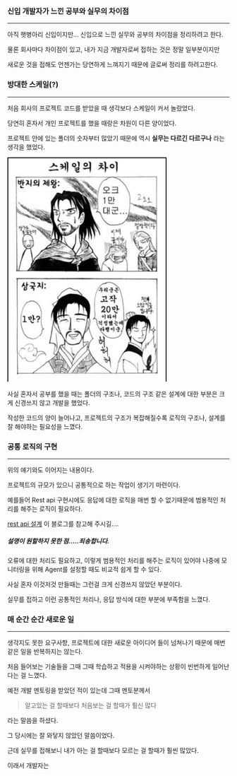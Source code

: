 ### 신입 개발자가 느낀 공부와 실무의 차이점

---

아직 햇병아리 신입이지만... 신입으로 느낀 실무와 공부의 차이점을 정리하려고 한다.

물론 회사마다 차이점이 있고, 내가 지금 개발자로써 접하는 것은 정말 일부분이지만

새로운 것을 접해도 언젠가는 당연하게 느껴지기 때문에 글로써 정리를 하려고한다.

### 방대한 스케일(?)

---

처음 회사의 프로젝트 코드를 받았을 때 생각보다 스케일이 커서 놀랐었다.

당연히 혼자서 개인 프로젝트를 했을 때랑은 차원이 다른 양이었다.

프로젝트 안에 있는 폴더의 숫자부터 많았기 때문에 역시 **실무는 다르긴 다르구나** 라는 생각을 했었다.

![클라스 차이](images/class.png)

사실 혼자서 공부를 했을 때는 폴더의 구조나, 코드의 구조 같은 설계에 대한 부분은 크게 신경쓰지 않고 개발을 했었다.

작성한 코드의 양이 늘어나고, 프로젝트의 구조가 복잡해질수록 로직의 구조나, 설계를 잘 해야하는 필요성을 느꼈다.

### 공통 로직의 구현

---

위의 얘기와도 이어지는 내용이다.

프로젝트의 규모가 있으니 공통적으로 하는 작업이 생기기 마련이다.

예를들어 Rest api 구현시에도 응답에 대한 로직을 매번 할 수 없기때문에 범용적인 처리를 해주는 로직이 필요하다.

[rest api 설계](https://imasoftwareengineer.tistory.com/35) 이 블로그를 참고해 주시길....

##### 설명이 원할하지 못한 점.....죄송합니다.

오류에 대한 처리도 필요하고, 이렇게 범용적인 처리를 해주는 로직이 있어야 나중에 모니터링을 위해
Agent를 설정할 때도 비교적 쉽게 할 수 있다.

사실 혼자 이것저것 만들때는 그런걸 크게 신경쓰지 않았던 부분이다.

실무를 접하고 이런 공통적인 처리나, 응답 방식에 대한 부분에 부족함을 느꼈다.

### 매 순간 순간 새로운 일

---

생각지도 못한 요구사항, 프로젝트에 대한 새로운 아이디어 들이 넘쳐나기 때문에 매번 같은 일을 반복하지는 않는다.

처음 들어보는 기술들을 그때 그때 학습하고 적용을 시켜야하는 상황이 빈번하게 일어난다는 걸 느꼈다.

예전 개발 멘토링을 받았던 적이 있는데 그때 멘토분께서

> 알고있는 걸 할때보다 처음보는 걸 할때가 훨신 많다

라는 말씀을 하셨다.

그 당시에는 잘 와닿지 않았던 말씀이었다.

근데 실무를 접해보니 내가 아는 걸 할때보다 모르는 걸 할때가 훨씬 많았다.

이래서 개발자는

